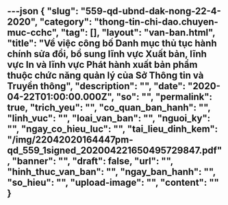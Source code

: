 ---json
{
    "slug": "559-qd-ubnd-dak-nong-22-4-2020",
    "category": "thong-tin-chi-dao.chuyen-muc-cchc",
    "tag": [],
    "layout": "van-ban.html",
    "title": "Về việc công bố Danh mục thủ tục hành chính sửa đổi, bổ sung lĩnh vực Xuất bản, lĩnh vực In và lĩnh vực Phát hành xuất bản phẩm thuộc chức năng quản lý của Sở Thông tin và Truyền thông",
    "description": "",
    "date": "2020-04-22T01:00:00.000Z",
    "so": "",
    "permalink": true,
    "trich_yeu": "",
    "co_quan_ban_hanh": "",
    "linh_vuc": "",
    "loai_van_ban": "",
    "nguoi_ky": "",
    "ngay_co_hieu_luc": "",
    "tai_lieu_dinh_kem": "/img/22042020164447pm-qd_559_1signed_202004221650495729847.pdf",
    "banner": "",
    "draft": false,
    "url": "",
    "hinh_thuc_van_ban": "",
    "ngay_ban_hanh": "",
    "so_hieu": "",
    "upload-image": "",
    "__content__": ""
}
---
